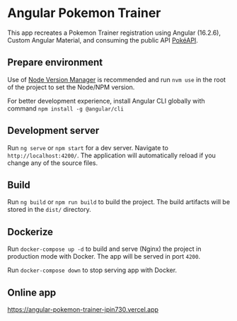# Angular Pokemon Trainer

This app recreates a Pokemon Trainer registration using Angular (16.2.6), Custom Angular Material, and consuming the public API [PokéAPI](https://pokeapi.co/).

## Prepare environment

Use of [Node Version Manager](https://github.com/nvm-sh/nvm) is recommended and run `nvm use` in the root of the project to set the Node/NPM version.

For better development experience, install Angular CLI globally with command `npm install -g @angular/cli`

## Development server

Run `ng serve` or `npm start` for a dev server. Navigate to `http://localhost:4200/`. The application will automatically reload if you change any of the source files.

## Build

Run `ng build` or `npm run build` to build the project. The build artifacts will be stored in the `dist/` directory.

## Dockerize

Run `docker-compose up -d` to build and serve (Nginx) the project in production mode with Docker. The app will be served in port `4200`.

Run `docker-compose down` to stop serving app with Docker.

## Online app

<https://angular-pokemon-trainer-jpin730.vercel.app>
